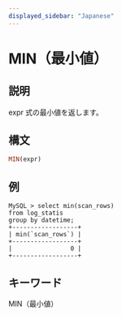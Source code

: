 ```yaml
---
displayed_sidebar: "Japanese"
---
```


# MIN（最小値）

## 説明

expr 式の最小値を返します。

## 構文

```Haskell
MIN(expr)
```

## 例

```plain text
MySQL > select min(scan_rows)
from log_statis
group by datetime;
+------------------+
| min(`scan_rows`) |
+------------------+
|                0 |
+------------------+
```

## キーワード

MIN（最小値）
